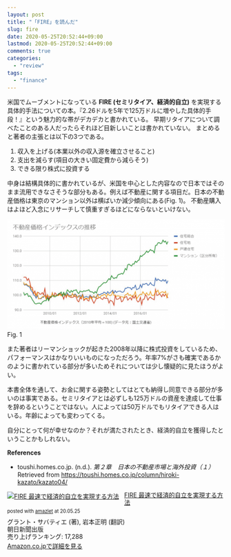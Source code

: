```yaml
---
layout: post
title: "「FIRE」を読んだ"
slug: fire
date: 2020-05-25T20:52:44+09:00
lastmod: 2020-05-25T20:52:44+09:00
comments: true
categories:
  - "review"
tags:
  - "finance"
---
```


米国でムーブメントになっている **FIRE (セミリタイア、経済的自立)** を実現する具体的手法についての本。『2.26ドルを5年で125万ドルに増やした具体的手段！』という魅力的な帯がデカデカと書かれている。
早期リタイアについて調べたことのある人だったらそれほど目新しいことは書かれていない。
まとめると著者の主張とは以下の3つである。

1. 収入を上げる(本業以外の収入源を確立させること)
2. 支出を減らす(項目の大きい固定費から減らそう)
3. できる限り株式に投資する

中身は結構具体的に書かれているが、米国を中心とした内容なので日本ではそのまま流用できなさそうな部分もある。例えば不動産に関する項目だ。日本の不動産価格は東京のマンション以外は横ばいか減少傾向にある(Fig. 1)。
不動産購入はよほど入念にリサーチして慎重すぎるほどにならないといけない。

![oretachi](/images/2020/05/real_estate_fig.png)
Fig. 1

また著者はリーマンショックが起きた2008年以降に株式投資をしているため、パフォーマンスはかなりいいものになっただろう。年率7%がさも確実であるかのように書かれている部分が多いためそれについては少し懐疑的に見たほうがよい。

本書全体を通して、お金に関する姿勢としてはとても納得し同意できる部分が多いのは事実である。セミリタイアとは必ずしも125万ドルの資産を達成して仕事を辞めるということではない。人によっては50万ドルでもリタイアできる人はいる。年齢によっても変わってくる。

自分にとって何が幸せなのか？それが満たされたとき、経済的自立を獲得したということかもしれない。

**References**

- toushi.homes.co.jp. (n.d.). *第２章　日本の不動産市場と海外投資（１）* Retrieved from https://toushi.homes.co.jp/column/hiroki-kazato/kazato04/

<div class="amazlet-box" style="margin-bottom:0px;"><div class="amazlet-image" style="float:left;margin:0px 12px 1px 0px;"><a href="http://www.amazon.co.jp/exec/obidos/ASIN/4023318523/iriyaufo-22/ref=nosim/" name="amazletlink" target="_blank"><img src="https://images-na.ssl-images-amazon.com/images/I/51juK2VOYpL._SL160_.jpg" alt="FIRE 最速で経済的自立を実現する方法" style="border: none;" /></a></div><div class="amazlet-info" style="line-height:120%; margin-bottom: 10px"><div class="amazlet-name" style="margin-bottom:10px;line-height:120%"><a href="http://www.amazon.co.jp/exec/obidos/ASIN/4023318523/iriyaufo-22/ref=nosim/" name="amazletlink" target="_blank">FIRE 最速で経済的自立を実現する方法</a><div class="amazlet-powered-date" style="font-size:80%;margin-top:5px;line-height:120%">posted with <a href="http://www.amazlet.com/" title="amazlet" target="_blank">amazlet</a> at 20.05.25</div></div><div class="amazlet-detail">グラント・サバティエ (著), 岩本正明 (翻訳)<br />朝日新聞出版 <br />売り上げランキング: 17,288<br /></div><div class="amazlet-sub-info" style="float: left;"><div class="amazlet-link" style="margin-top: 5px"><a href="http://www.amazon.co.jp/exec/obidos/ASIN/4023318523/iriyaufo-22/ref=nosim/" name="amazletlink" target="_blank">Amazon.co.jpで詳細を見る</a></div></div></div><div class="amazlet-footer" style="clear: left"></div></div>
